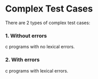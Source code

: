 # Complex Test Cases 
There are 2 types of complex test cases:
### 1. Without errors

c programs with no lexical errors.
### 2. With errors

c programs with lexical errors.
